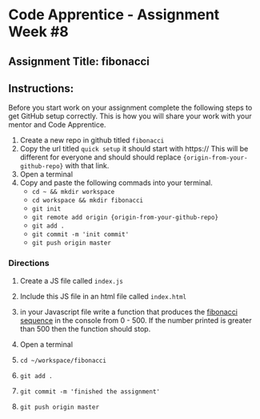 # Code Apprentice - Assignment Week #8

## Assignment Title: fibonacci

## Instructions:
Before you start work on your assignment complete the following steps to get GitHub setup correctly. This is how you will share your work with your mentor and Code Apprentice. 

1. Create a new repo in github titled `fibonacci`
1. Copy the url titled `quick setup` it should start with https:// This will be different for everyone and should should replace `{origin-from-your-github-repo}` with that link.
1. Open a terminal
1. Copy and paste the following commads into your terminal.
	- `cd ~ && mkdir workspace`
	- `cd workspace && mkdir fibonacci`
	- `git init`
	- `git remote add origin {origin-from-your-github-repo}`
	- `git add .`
	- `git commit -m 'init commit'`
	- `git push origin master`

### Directions
1. Create a JS file called `index.js`
2. Include this JS file in an html file called `index.html`
3. in your Javascript file write a function that produces the [fibonacci sequence](https://en.wikipedia.org/wiki/Fibonacci_number) in the console from 0 - 500. If the number printed is greater than 500 then the function should stop. 



1. Open a terminal
1. `cd ~/workspace/fibonacci`
1. `git add .`
1. `git commit -m 'finished the assignment'`
1. `git push origin master`
